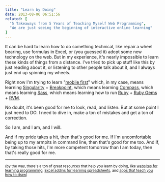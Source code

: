 ```yaml
---
title: "Learn by Doing"
date: 2013-08-06 06:51:56
related: [
  "5 Takeaways from 5 Years of Teaching Myself Web Programming",
  "We are just seeing the beginning of interactive online learning"
]
---
```


It can be hard to learn how to do something technical, like repair a wheel bearing, use formulas in Excel, or (you guessed it) adopt some new technology on the web. But in my experience, it's nearly impossible to learn these kinds of things from a distance. I've tried to pick up stuff like this by just reading about it, or listening to other people talk about it, and I always just end up spinning my wheels.

Right now I'm trying to learn "[mobile first](http://designshack.net/articles/css/mobilefirst)" which, in my case, means learning [Singularity](http://product.voxmedia.com/post/28417408304/better-grids-for-a-responsive-world) + [Breakpoint](https://github.com/Team-Sass/breakpoint), which means learning [Compass](http://compass-style.org), which means learning [Sass](http://sass-lang.com), which means learning how to run [Ruby](http://www.ruby-lang.org/en) + [Ruby Gems](http://rubygems.org/pages/download) + [RVM](https://rvm.io).

No doubt, it's been good for me to look, read, and listen. But at some point I just need to DO. I need to dive in, make a ton of mistakes and get a ton of correction.

So I am, and I am, and I will.

And if my pride takes a hit, then that's good for me. If I'm uncomfortable being up to my armpits in command line, then that's good for me too. And if, by taking those hits, I'm more competent tomorrow than I am today, then that's really good for me.

<hr class="section-divider" />

<small>(by the way, there's a ton of great resources that help you learn by doing, like <a href="https://www.codecademy.com">websites for learning programming</a>, <a href="https://gridmaster.io">Excel addins for learning spreadsheets</a>, and <a href="https://www.brit.co/learn-to-draw-apps/">apps that teach you how to draw</a>)
